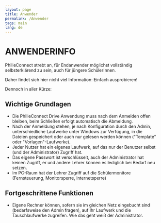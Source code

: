```yaml
---
layout: page
title: Anwender
permalink: /Anwender
tags: main
lang: de
---
```


# **ANWENDER**INFO

PhilleConnect strebt an, für Endanwender möglichst vollständig selbsterklärend zu sein, auch für jüngere SchülerInnen.

Daher findet sich hier nicht viel Information: Einfach ausprobieren!

Dennoch in aller Kürze:

## Wichtige Grundlagen

* Die PhilleConnect Drive Anwendung muss nach dem Anmelden offen bleiben, beim Schließen erfolgt automatisch die Abmeldung.
* Nach der Anmeldung stehen, je nach Konfiguration durch den Admin, unterschiedliche Laufwerke unter Windows zur Verfügung, in die Dateien gespeichert oder auch nur gelesen werden können ("Template" oder "Vorlagen"-Laufwerke).
* Jeder Nutzer hat ein eigenes Laufwerk, auf das nur der Benutzer selbst (und der Administrator) Zugriff hat.
* Das eigene Passwort ist verschlüsselt, auch der Administrator hat keinen Zugriff, er und andere Lehrer können es lediglich bei Bedarf neu setzen.
* Im PC-Raum hat der Lehrer Zugriff auf die Schülermonitore (Fernsteuerung, Monitorsperre, Internetsperre)

## Fortgeschrittene Funktionen

* Eigene Rechner können, sofern sie im gleichen Netz eingebucht sind (bedarfsweise den Admin fragen), auf Ihr Laufwerk und die Tauschlaufwerke zugreifen. Wie das geht weiß der Administrator.
